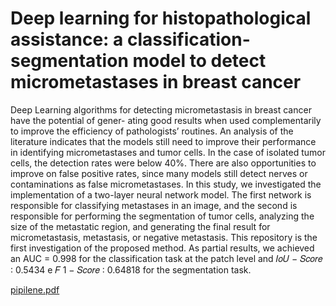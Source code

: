 # Deep learning for histopathological assistance: a classification-segmentation model to detect micrometastases in breast cancer

Deep Learning algorithms for detecting micrometastasis in breast cancer have the potential of gener-
ating good results when used complementarily to improve the efficiency of pathologists’ routines. An
analysis of the literature indicates that the models still need to improve their performance in identifying
micrometastases and tumor cells. In the case of isolated tumor cells, the detection rates were below
40%. There are also opportunities to improve on false positive rates, since many models still detect
nerves or contaminations as false micrometastases. In this study, we investigated the implementation
of a two-layer neural network model. The first network is responsible for classifying metastases in an
image, and the second is responsible for performing the segmentation of tumor cells, analyzing the size
of the metastatic region, and generating the final result for micrometastasis, metastasis, or negative
metastasis. This repository is the first investigation of the proposed method. As partial results, we achieved
an AUC = 0.998 for the classification task at the patch level and 𝐼𝑜𝑈 − 𝑆𝑐𝑜𝑟𝑒 ∶ 0.5434 e 𝐹 1 − 𝑆𝑐𝑜𝑟𝑒 ∶ 0.64818 for
the segmentation task.

[pipilene.pdf](https://github.com/gabrielakuhn/claseg/files/11781803/pipilene.pdf)
